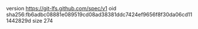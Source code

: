 version https://git-lfs.github.com/spec/v1
oid sha256:fb6adbc08881e089519cd08ad38381ddc7424ef9656f8f30da06cd111442829d
size 274
